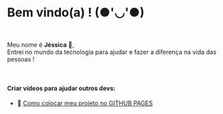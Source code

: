 # Bem vindo(a) ! (●'◡'●)
<br>

<p>Meu nome é <strong>Jéssica</strong> 💜,<br> Entrei no mundo da tecnologia para ajudar e fazer a diferença na vida das pessoas !</p>
<br>

#### Criar vídeos para ajudar outros devs:
- 🌱 <a href="https://youtu.be/OcDCOY1sBdU" target="_blank">Como colocar meu projeto no GITHUB PAGES</a>
